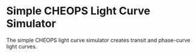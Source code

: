 # Simple CHEOPS Light Curve Simulator

The simple CHEOPS light curve simulator creates transit and phase-curve light curves. 
